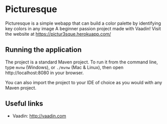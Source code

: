 # Picturesque

Picturesque is a simple webapp that can build a color palette by identifying key colors in any image
A beginner passion project made with Vaadin! Visit the website at https://pictur3sque.herokuapp.com/

## Running the application

The project is a standard Maven project. To run it from the command line,
type `mvnw` (Windows), or `./mvnw` (Mac & Linux), then open
http://localhost:8080 in your browser.

You can also import the project to your IDE of choice as you would with any
Maven project. 

## Useful links

- Vaadin: http://vaadin.com
